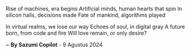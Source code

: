 Rise of machines, era begins
Artificial minds, human hearts that spin
In silicon halls, decisions made
Fate of mankind, algorithms played

In virtual realms, we lose our way
Echoes of soul, in digital gray
A future born, from code and fire
Will love remain, or only desire?

~ <b>By Sazumi Copilot</b> - 9 Agustus 2024